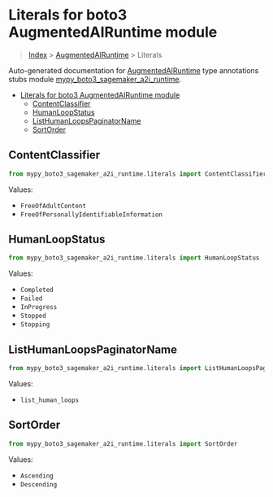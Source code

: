 # Literals for boto3 AugmentedAIRuntime module

> [Index](../README.md) > [AugmentedAIRuntime](./README.md) > Literals

Auto-generated documentation for [AugmentedAIRuntime](https://boto3.amazonaws.com/v1/documentation/api/latest/reference/services/sagemaker-a2i-runtime.html#AugmentedAIRuntime)
type annotations stubs module [mypy_boto3_sagemaker_a2i_runtime](https://pypi.org/project/mypy-boto3-sagemaker-a2i-runtime/).

- [Literals for boto3 AugmentedAIRuntime module](#literals-for-boto3-augmentedairuntime-module)
  - [ContentClassifier](#contentclassifier)
  - [HumanLoopStatus](#humanloopstatus)
  - [ListHumanLoopsPaginatorName](#listhumanloopspaginatorname)
  - [SortOrder](#sortorder)

## ContentClassifier

```python
from mypy_boto3_sagemaker_a2i_runtime.literals import ContentClassifier
```

Values:

- `FreeOfAdultContent`
- `FreeOfPersonallyIdentifiableInformation`

## HumanLoopStatus

```python
from mypy_boto3_sagemaker_a2i_runtime.literals import HumanLoopStatus
```

Values:

- `Completed`
- `Failed`
- `InProgress`
- `Stopped`
- `Stopping`

## ListHumanLoopsPaginatorName

```python
from mypy_boto3_sagemaker_a2i_runtime.literals import ListHumanLoopsPaginatorName
```

Values:

- `list_human_loops`

## SortOrder

```python
from mypy_boto3_sagemaker_a2i_runtime.literals import SortOrder
```

Values:

- `Ascending`
- `Descending`
